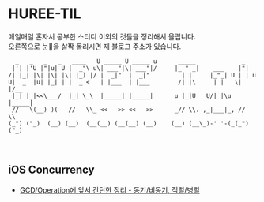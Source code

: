 # HUREE-TIL

매일매일 혼자서 공부한 스터디 이외의 것들을 정리해서 올립니다.  
오른쪽으로 눈👀을 살짝 돌리시면 제 블로그 주소가 있습니다.  

```
  _   _   _   _   ____   U _____ U _____ u      _____             _      
 |'| |'U |"|u| U |  _"\ u\| ___"|\| ___"|/     |_ " _|    ___    |"|     
/| |_| |\| |\| |\| |_) |/ |  _|"  |  _|"         | |     |_"_| U | | u   
U|  _  |u| |_| | |  _ <   | |___  | |___        /| |\     | |   \| |/__  
 |_| |_|<<\___/  |_| \_\  |_____| |_____|      u |_|U   U/| |\u  |_____| 
 //   \(__) )(   //   \\_ <<   >> <<   >>      _// \\.-,_|___|_,-//  \\  
(_") ("_)  (__) (__)  (__(__) (__(__) (__)    (__) (__\_)-' '-(_(_")("_) 
```

<br>

## iOS Concurrency

- [GCD/Operation에 앞서 간단한 정리 - 동기/비동기, 직렬/병렬](https://bit.ly/3iKk2gL)
